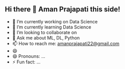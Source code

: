 ## Hi there 👋 Aman Prajapati this side!

- 🔭 I’m currently working on Data Science
- 🌱 I’m currently learning Data Science
- 👯 I’m looking to collaborate on 
- 💬 Ask me about ML, DL, Python
- 📫 How to reach me: amanprajapati22@gmail.com
- 😄
- 😄 Pronouns: ...
- ⚡ Fun fact: ...

<!--
**amanp27/amanp27** is a ✨ _special_ ✨ repository because its `README.md` (this file) appears on your GitHub profile.

Here are some ideas to get you started:

- 🔭 I’m currently working on ...
- 🌱 I’m currently learning ...
- 👯 I’m looking to collaborate on ...
- 🤔 I’m looking for help with ...
- 💬 Ask me about ...
- 📫 How to reach me: ...
- 😄 Pronouns: ...
- ⚡ Fun fact: ...
-->
